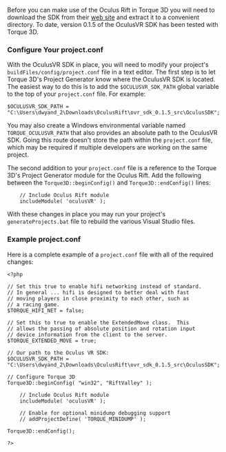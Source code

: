 Before you can make use of the Oculus Rift in Torque 3D you will need to download the SDK from their [web site](http://developer.oculusvr.com) and extract it to a convenient directory.  To date, version 0.1.5 of the OculusVR SDK has been tested with Torque 3D.

### Configure Your project.conf ###

With the OculusVR SDK in place, you will need to modify your project's `buildFiles/config/project.conf` file in a text editor.  The first step is to let Torque 3D's Project Generator know where the OculusVR SDK is located.  The easiest way to do this is to add the `$OCULUSVR_SDK_PATH` global variable to the top of your `project.conf` file.  For example:

`$OCULUSVR_SDK_PATH = "C:\Users\dwyand_2\Downloads\OculusRift\ovr_sdk_0.1.5_src\OculusSDK";`

You may also create a Windows environmental variable named `TORQUE_OCULUSVR_PATH` that also provides an absolute path to the OculusVR SDK.  Going this route doesn't store the path within the `project.conf` file, which may be required if multiple developers are working on the same project.

The second addition to your `project.conf` file is a reference to the Torque 3D's Project Generator module for the Oculus Rift.  Add the following between the `Torque3D::beginConfig()` and `Torque3D::endConfig()` lines:

```
    // Include Oculus Rift module
    includeModule( 'oculusVR' );
```

With these changes in place you may run your project's `generateProjects.bat` file to rebuild the various Visual Studio files.

### Example project.conf ###

Here is a complete example of a `project.conf` file with all of the required changes:

```
<?php

// Set this true to enable hifi networking instead of standard.
// In general ... hifi is designed to better deal with fast
// moving players in close proximity to each other, such as
// a racing game.
$TORQUE_HIFI_NET = false;

// Set this to true to enable the ExtendedMove class.  This
// allows the passing of absolute position and rotation input
// device information from the client to the server.
$TORQUE_EXTENDED_MOVE = true;

// Our path to the Oculus VR SDK:
$OCULUSVR_SDK_PATH = "C:\Users\dwyand_2\Downloads\OculusRift\ovr_sdk_0.1.5_src\OculusSDK";

// Configure Torque 3D
Torque3D::beginConfig( "win32", "RiftValley" );

    // Include Oculus Rift module
    includeModule( 'oculusVR' );
    
    // Enable for optional minidump debugging support
    // addProjectDefine( 'TORQUE_MINIDUMP' );
        
Torque3D::endConfig();

?>
```
